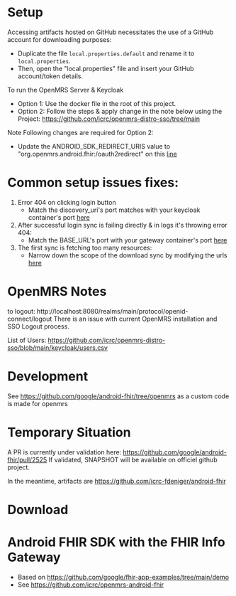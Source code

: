 # Setup

Accessing artifacts hosted on GitHub necessitates the use of a GitHub account for downloading purposes:

- Duplicate the file `local.properties.default` and rename it to `local.properties`.
- Then, open the "local.properties" file and insert your GitHub account/token details.

To run the OpenMRS Server & Keycloak
- Option 1: Use the docker file in the root of this project.
- Option 2: Follow the steps & apply change in the note below using the Project: https://github.com/icrc/openmrs-distro-sso/tree/main

Note Following changes are required for Option 2:
- Update the ANDROID_SDK_REDIRECT_URIS value to "org.openmrs.android.fhir:/oauth2redirect" on this [line]("https://github.com/icrc/openmrs-distro-sso/blob/500feeb524831b7e3128e0a4e675dab5d6d1d380/keycloak/initialize-my-realm-and-add-users.sh#L35")

# Common setup issues fixes:
1. Error 404 on clicking login button
    - Match the discovery_uri's port matches with your keycloak container's port [here]("https://github.com/icrc/openmrs-android-fhir/blob/1c0b93cbf14be3b32d12f7d5182d11b17085bc38/app/src/main/res/raw/auth_config.json#L6")
2. After successful login sync is failing directly & in logs it's throwing error 404:
    - Match the BASE_URL's port with your gateway container's port [here]("https://github.com/icrc/openmrs-android-fhir/blob/1c0b93cbf14be3b32d12f7d5182d11b17085bc38/app/src/main/java/org/openmrs/android/fhir/FhirApplication.kt#L82")
3. The first sync is fetching too many resources:
    - Narrow down the scope of the download sync by modifying the urls [here]("https://github.com/icrc/openmrs-android-fhir/blob/1c0b93cbf14be3b32d12f7d5182d11b17085bc38/app/src/main/java/org/openmrs/android/fhir/data/TimestampBasedDownloadWorkManagerImpl.kt#L35")

# OpenMRS Notes

to logout: http://localhost:8080/realms/main/protocol/openid-connect/logout
There is an issue with current OpenMRS installation and SSO Logout process.

List of Users: https://github.com/icrc/openmrs-distro-sso/blob/main/keycloak/users.csv

# Development
See https://github.com/google/android-fhir/tree/openmrs as a custom code is made for openmrs

# Temporary Situation

A PR is currently under validation here:
https://github.com/google/android-fhir/pull/2525
If validated, SNAPSHOT will be available on officiel github project.

In the meantime, artifacts are https://github.com/icrc-fdeniger/android-fhir



# Download 


# Android FHIR SDK with the FHIR Info Gateway
- Based on  https://github.com/google/fhir-app-examples/tree/main/demo
- See https://github.com/icrc/openmrs-android-fhir

